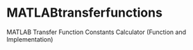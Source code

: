 # MATLABtransferfunctions
MATLAB Transfer Function Constants Calculator (Function and Implementation)
